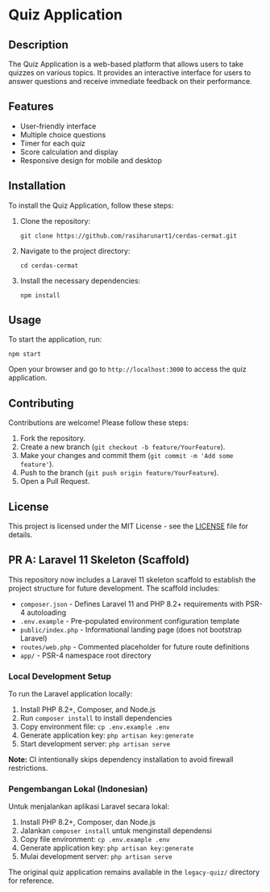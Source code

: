 # Quiz Application

## Description
The Quiz Application is a web-based platform that allows users to take quizzes on various topics. It provides an interactive interface for users to answer questions and receive immediate feedback on their performance.

## Features
- User-friendly interface
- Multiple choice questions
- Timer for each quiz
- Score calculation and display
- Responsive design for mobile and desktop

## Installation
To install the Quiz Application, follow these steps:
1. Clone the repository:
   ```
   git clone https://github.com/rasiharunart1/cerdas-cermat.git
   ```
2. Navigate to the project directory:
   ```
   cd cerdas-cermat
   ```
3. Install the necessary dependencies:
   ```
   npm install
   ```

## Usage
To start the application, run:
```
npm start
```
Open your browser and go to `http://localhost:3000` to access the quiz application.

## Contributing
Contributions are welcome! Please follow these steps:
1. Fork the repository.
2. Create a new branch (`git checkout -b feature/YourFeature`).
3. Make your changes and commit them (`git commit -m 'Add some feature'`).
4. Push to the branch (`git push origin feature/YourFeature`).
5. Open a Pull Request.

## License
This project is licensed under the MIT License - see the [LICENSE](LICENSE) file for details.

## PR A: Laravel 11 Skeleton (Scaffold)
This repository now includes a Laravel 11 skeleton scaffold to establish the project structure for future development. The scaffold includes:

- `composer.json` - Defines Laravel 11 and PHP 8.2+ requirements with PSR-4 autoloading
- `.env.example` - Pre-populated environment configuration template
- `public/index.php` - Informational landing page (does not bootstrap Laravel)
- `routes/web.php` - Commented placeholder for future route definitions
- `app/` - PSR-4 namespace root directory

### Local Development Setup
To run the Laravel application locally:
1. Install PHP 8.2+, Composer, and Node.js
2. Run `composer install` to install dependencies
3. Copy environment file: `cp .env.example .env`
4. Generate application key: `php artisan key:generate`
5. Start development server: `php artisan serve`

**Note:** CI intentionally skips dependency installation to avoid firewall restrictions.

### Pengembangan Lokal (Indonesian)
Untuk menjalankan aplikasi Laravel secara lokal:
1. Install PHP 8.2+, Composer, dan Node.js
2. Jalankan `composer install` untuk menginstall dependensi
3. Copy file environment: `cp .env.example .env`
4. Generate application key: `php artisan key:generate`
5. Mulai development server: `php artisan serve`

The original quiz application remains available in the `legacy-quiz/` directory for reference.
